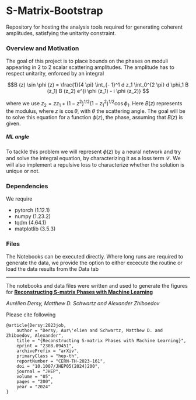 # S-Matrix-Bootstrap

Repository for hosting the analysis tools required for generating coherent amplitudes, satisfying the unitarity constraint.

### Overview and Motivation

The goal of this project is to place bounds on the phases on moduli appearing in 2 to 2 scalar scattering amplitudes. The amplitude has to respect unitarity, enforced by an integral 

$$B (z) \sin \phi (z) = \frac{1}{4 \pi} \int_{- 1}^1 d z_1  \int_0^{2 \pi} d
   \phi_1 B (z_1) B (z_2) e^{i \phi (z_1) - i \phi (z_2)} $$
   
   where we use $z_2 = zz_1 + (1 - z^2)^{1 / 2}  (1 - z_1^2)^{1 / 2} \cos \phi_1$. Here $B(z)$ represents the modulus, where $z$ is $\cos \theta$, with $\theta$ the scattering angle. The goal will be to solve this equation for a function $\phi(z)$, the phase, assuming that $B(z)$ is given.
   
##### ML angle

To tackle this problem we will represent $\phi(z)$ by a neural network and try and solve the integral equation, by characterizing it as a loss term $\mathcal{L}$. We will also implement a repulsive loss to characterize whether the solution is unique or not.

### Dependencies

We require 

- pytorch (1.12.1)
- numpy (1.23.2)
- tqdm (4.64.1)
- matplotlib (3.5.3)

### Files

The Notebooks can be executed directly. Where long runs are required to generate the data, we provide the option to either excecute the routine or load the data results from the Data tab

---

The notebooks and data files were written and used to generate the figures for [**Reconstructing S-matrix Phases with Machine Learning**](https://link.springer.com/article/10.1007/JHEP05(2024)200)

*Aurélien Dersy,  Matthew D. Schwartz and  Alexander Zhiboedov*

Please cite following

```
@article{Dersy:2023job,
    author = "Dersy, Aur\'elien and Schwartz, Matthew D. and Zhiboedov, Alexander",
    title = "{Reconstructing S-matrix Phases with Machine Learning}",
    eprint = "2308.09451",
    archivePrefix = "arXiv",
    primaryClass = "hep-th",
    reportNumber = "CERN-TH-2023-161",
    doi = "10.1007/JHEP05(2024)200",
    journal = "JHEP",
    volume = "05",
    pages = "200",
    year = "2024"
}
```


